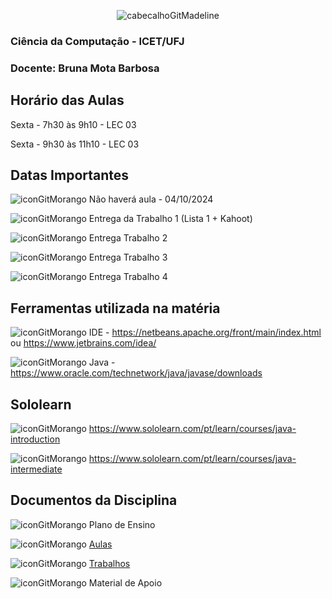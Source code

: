 <div align="center">
  
![cabecalhoGitMadeline](https://github.com/user-attachments/assets/24f5ce50-1ba0-49dc-acb3-9eecc1eb78d6)

</div>

### Ciência da Computação - ICET/UFJ
### Docente: Bruna Mota Barbosa

## Horário das Aulas

Sexta - 7h30 às 9h10 - LEC 03

Sexta - 9h30 às 11h10 - LEC 03

## Datas Importantes

![iconGitMorango](https://github.com/user-attachments/assets/8cda2643-9e54-42df-8ae0-faa55cbb8e97) Não haverá aula - 04/10/2024

![iconGitMorango](https://github.com/user-attachments/assets/8cda2643-9e54-42df-8ae0-faa55cbb8e97) Entrega da Trabalho 1 (Lista 1 + Kahoot)

![iconGitMorango](https://github.com/user-attachments/assets/8cda2643-9e54-42df-8ae0-faa55cbb8e97) Entrega Trabalho 2

![iconGitMorango](https://github.com/user-attachments/assets/8cda2643-9e54-42df-8ae0-faa55cbb8e97) Entrega Trabalho 3

![iconGitMorango](https://github.com/user-attachments/assets/8cda2643-9e54-42df-8ae0-faa55cbb8e97) Entrega Trabalho 4

## Ferramentas utilizada na matéria

![iconGitMorango](https://github.com/user-attachments/assets/8cda2643-9e54-42df-8ae0-faa55cbb8e97) IDE - https://netbeans.apache.org/front/main/index.html ou https://www.jetbrains.com/idea/

![iconGitMorango](https://github.com/user-attachments/assets/8cda2643-9e54-42df-8ae0-faa55cbb8e97) Java - https://www.oracle.com/technetwork/java/javase/downloads

## Sololearn

![iconGitMorango](https://github.com/user-attachments/assets/8cda2643-9e54-42df-8ae0-faa55cbb8e97) https://www.sololearn.com/pt/learn/courses/java-introduction

![iconGitMorango](https://github.com/user-attachments/assets/8cda2643-9e54-42df-8ae0-faa55cbb8e97) https://www.sololearn.com/pt/learn/courses/java-intermediate

## Documentos da Disciplina

![iconGitMorango](https://github.com/user-attachments/assets/8cda2643-9e54-42df-8ae0-faa55cbb8e97) Plano de Ensino

![iconGitMorango](https://github.com/user-attachments/assets/8cda2643-9e54-42df-8ae0-faa55cbb8e97) [Aulas](https://github.com/brunamota/ComputacaoGrafica/blob/main/Aulas.md)

![iconGitMorango](https://github.com/user-attachments/assets/8cda2643-9e54-42df-8ae0-faa55cbb8e97) [Trabalhos](https://github.com/brunamota/ComputacaoGrafica/blob/main/Trabalhos.md)

![iconGitMorango](https://github.com/user-attachments/assets/8cda2643-9e54-42df-8ae0-faa55cbb8e97) Material de Apoio

